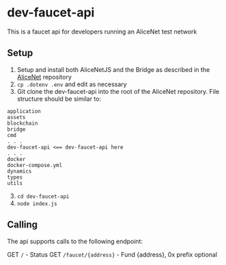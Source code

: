 # dev-faucet-api

This is a faucet api for developers running an AliceNet test network

## Setup

1. Setup and install both AliceNetJS and the Bridge as described in the [AliceNet](https://github.com/MadBase/MadNet) repository
2. `cp .dotenv .env` and edit as necessary
3. Git clone the dev-faucet-api into the root of the AliceNet repository. File structure should be similar to:

```
application
assets
blockchain
bridge
cmd
. . .
dev-faucet-api <== dev-faucet-api here
. . .
docker
docker-compose.yml
dynamics
types
utils
```

3. `cd dev-faucet-api`
4. `node index.js`

## Calling

The api supports calls to the following endpoint:

GET `/` - Status 
GET `/faucet/{address}` - Fund {address}, 0x prefix optional